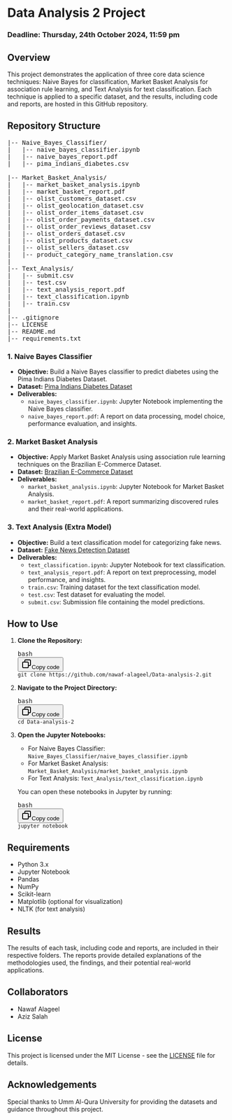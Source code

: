 
# Data Analysis 2 Project

### Deadline: Thursday, 24th October 2024, 11:59 pm

## Overview

This project demonstrates the application of three core data science techniques: Naive Bayes for classification, Market Basket Analysis for association rule learning, and Text Analysis for text classification. Each technique is applied to a specific dataset, and the results, including code and reports, are hosted in this GitHub repository.

## Repository Structure
<pre>
|-- Naive_Bayes_Classifier/
|   |-- naive_bayes_classifier.ipynb
|   |-- naive_bayes_report.pdf
|   |-- pima_indians_diabetes.csv
 
|-- Market_Basket_Analysis/
|   |-- market_basket_analysis.ipynb
|   |-- market_basket_report.pdf
|   |-- olist_customers_dataset.csv
|   |-- olist_geolocation_dataset.csv
|   |-- olist_order_items_dataset.csv
|   |-- olist_order_payments_dataset.csv
|   |-- olist_order_reviews_dataset.csv
|   |-- olist_orders_dataset.csv
|   |-- olist_products_dataset.csv
|   |-- olist_sellers_dataset.csv
|   |-- product_category_name_translation.csv
|
|-- Text_Analysis/
|   |-- submit.csv
|   |-- test.csv
|   |-- text_analysis_report.pdf
|   |-- text_classification.ipynb
|   |-- train.csv
|
|-- .gitignore
|-- LICENSE
|-- README.md
|-- requirements.txt
</pre>

### 1. Naive Bayes Classifier

* **Objective:** Build a Naive Bayes classifier to predict diabetes using the Pima Indians Diabetes Dataset.
* **Dataset:** [Pima Indians Diabetes Dataset]()
* **Deliverables:**
  * `naive_bayes_classifier.ipynb`: Jupyter Notebook implementing the Naive Bayes classifier.
  * `naive_bayes_report.pdf`: A report on data processing, model choice, performance evaluation, and insights.

### 2. Market Basket Analysis

* **Objective:** Apply Market Basket Analysis using association rule learning techniques on the Brazilian E-Commerce Dataset.
* **Dataset:** [Brazilian E-Commerce Dataset](https://www.kaggle.com/datasets/olistbr/brazilian-ecommerce)
* **Deliverables:**
  * `market_basket_analysis.ipynb`: Jupyter Notebook for Market Basket Analysis.
  * `market_basket_report.pdf`: A report summarizing discovered rules and their real-world applications.

### 3. Text Analysis (Extra Model)

* **Objective:** Build a text classification model for categorizing fake news.
* **Dataset:** [Fake News Detection Dataset](https://www.kaggle.com/c/fake-news/data)
* **Deliverables:**
  * `text_classification.ipynb`: Jupyter Notebook for text classification.
  * `text_analysis_report.pdf`: A report on text preprocessing, model performance, and insights.
  * `train.csv`: Training dataset for the text classification model.
  * `test.csv`: Test dataset for evaluating the model.
  * `submit.csv`: Submission file containing the model predictions.

## How to Use

1. **Clone the Repository:**

   <pre><div class="dark bg-gray-950 contain-inline-size rounded-md border-[0.5px] border-token-border-medium"><div class="flex items-center relative text-token-text-secondary bg-token-main-surface-secondary px-4 py-2 text-xs font-sans justify-between rounded-t-md"><span>bash</span><div class="flex items-center"><span class="" data-state="closed"><button class="flex gap-1 items-center"><svg xmlns="http://www.w3.org/2000/svg" width="24" height="24" fill="none" viewBox="0 0 24 24" class="icon-sm"><path fill="currentColor" fill-rule="evenodd" d="M7 5a3 3 0 0 1 3-3h9a3 3 0 0 1 3 3v9a3 3 0 0 1-3 3h-2v2a3 3 0 0 1-3 3H5a3 3 0 0 1-3-3v-9a3 3 0 0 1 3-3h2zm2 2h5a3 3 0 0 1 3 3v5h2a1 1 0 0 0 1-1V5a1 1 0 0 0-1-1h-9a1 1 0 0 0-1 1zM5 9a1 1 0 0 0-1 1v9a1 1 0 0 0 1 1h9a1 1 0 0 0 1-1v-9a1 1 0 0 0-1-1z" clip-rule="evenodd"></path></svg>Copy code</button></span></div></div><div class="overflow-y-auto p-4" dir="ltr"><code class="!whitespace-pre hljs language-bash">git clone https://github.com/nawaf-alageel/Data-analysis-2.git
   </code></div></div></pre>
2. **Navigate to the Project Directory:**

   <pre><div class="dark bg-gray-950 contain-inline-size rounded-md border-[0.5px] border-token-border-medium"><div class="flex items-center relative text-token-text-secondary bg-token-main-surface-secondary px-4 py-2 text-xs font-sans justify-between rounded-t-md"><span>bash</span><div class="flex items-center"><span class="" data-state="closed"><button class="flex gap-1 items-center"><svg xmlns="http://www.w3.org/2000/svg" width="24" height="24" fill="none" viewBox="0 0 24 24" class="icon-sm"><path fill="currentColor" fill-rule="evenodd" d="M7 5a3 3 0 0 1 3-3h9a3 3 0 0 1 3 3v9a3 3 0 0 1-3 3h-2v2a3 3 0 0 1-3 3H5a3 3 0 0 1-3-3v-9a3 3 0 0 1 3-3h2zm2 2h5a3 3 0 0 1 3 3v5h2a1 1 0 0 0 1-1V5a1 1 0 0 0-1-1h-9a1 1 0 0 0-1 1zM5 9a1 1 0 0 0-1 1v9a1 1 0 0 0 1 1h9a1 1 0 0 0 1-1v-9a1 1 0 0 0-1-1z" clip-rule="evenodd"></path></svg>Copy code</button></span></div></div><div class="overflow-y-auto p-4" dir="ltr"><code class="!whitespace-pre hljs language-bash">cd Data-analysis-2
   </code></div></div></pre>
3. **Open the Jupyter Notebooks:**

   * For Naive Bayes Classifier: `Naive_Bayes_Classifier/naive_bayes_classifier.ipynb`
   * For Market Basket Analysis: `Market_Basket_Analysis/market_basket_analysis.ipynb`
   * For Text Analysis: `Text_Analysis/text_classification.ipynb`

   You can open these notebooks in Jupyter by running:

   <pre><div class="dark bg-gray-950 contain-inline-size rounded-md border-[0.5px] border-token-border-medium"><div class="flex items-center relative text-token-text-secondary bg-token-main-surface-secondary px-4 py-2 text-xs font-sans justify-between rounded-t-md"><span>bash</span><div class="flex items-center"><span class="" data-state="closed"><button class="flex gap-1 items-center"><svg xmlns="http://www.w3.org/2000/svg" width="24" height="24" fill="none" viewBox="0 0 24 24" class="icon-sm"><path fill="currentColor" fill-rule="evenodd" d="M7 5a3 3 0 0 1 3-3h9a3 3 0 0 1 3 3v9a3 3 0 0 1-3 3h-2v2a3 3 0 0 1-3 3H5a3 3 0 0 1-3-3v-9a3 3 0 0 1 3-3h2zm2 2h5a3 3 0 0 1 3 3v5h2a1 1 0 0 0 1-1V5a1 1 0 0 0-1-1h-9a1 1 0 0 0-1 1zM5 9a1 1 0 0 0-1 1v9a1 1 0 0 0 1 1h9a1 1 0 0 0 1-1v-9a1 1 0 0 0-1-1z" clip-rule="evenodd"></path></svg>Copy code</button></span></div></div><div class="overflow-y-auto p-4" dir="ltr"><code class="!whitespace-pre hljs language-bash">jupyter notebook
   </code></div></div></pre>

## Requirements

* Python 3.x
* Jupyter Notebook
* Pandas
* NumPy
* Scikit-learn
* Matplotlib (optional for visualization)
* NLTK (for text analysis)

## Results

The results of each task, including code and reports, are included in their respective folders. The reports provide detailed explanations of the methodologies used, the findings, and their potential real-world applications.

## Collaborators

* Nawaf Alageel
* Aziz Salah

## **License**

This project is licensed under the MIT License - see the [LICENSE]() file for details.

## Acknowledgements

Special thanks to Umm Al-Qura University for providing the datasets and guidance throughout this project.
